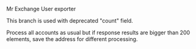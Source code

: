Mr Exchange User exporter

This branch is used with deprecated "count" field. 

Process all accounts as usual but if response results are bigger than 200 elements, save the address for different processing.